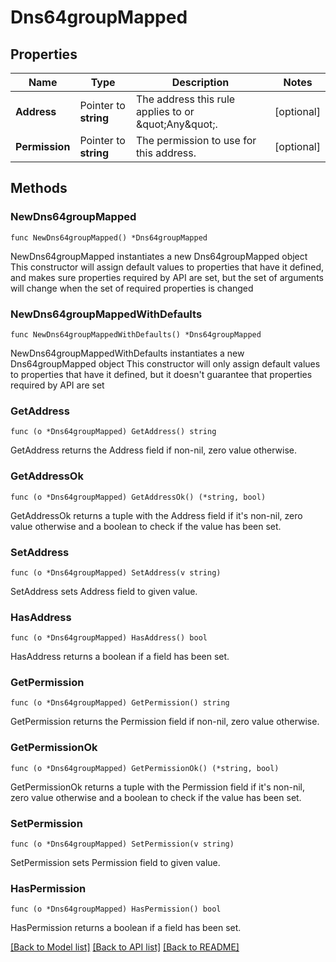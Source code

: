 # Dns64groupMapped

## Properties

Name | Type | Description | Notes
------------ | ------------- | ------------- | -------------
**Address** | Pointer to **string** | The address this rule applies to or \&quot;Any\&quot;. | [optional] 
**Permission** | Pointer to **string** | The permission to use for this address. | [optional] 

## Methods

### NewDns64groupMapped

`func NewDns64groupMapped() *Dns64groupMapped`

NewDns64groupMapped instantiates a new Dns64groupMapped object
This constructor will assign default values to properties that have it defined,
and makes sure properties required by API are set, but the set of arguments
will change when the set of required properties is changed

### NewDns64groupMappedWithDefaults

`func NewDns64groupMappedWithDefaults() *Dns64groupMapped`

NewDns64groupMappedWithDefaults instantiates a new Dns64groupMapped object
This constructor will only assign default values to properties that have it defined,
but it doesn't guarantee that properties required by API are set

### GetAddress

`func (o *Dns64groupMapped) GetAddress() string`

GetAddress returns the Address field if non-nil, zero value otherwise.

### GetAddressOk

`func (o *Dns64groupMapped) GetAddressOk() (*string, bool)`

GetAddressOk returns a tuple with the Address field if it's non-nil, zero value otherwise
and a boolean to check if the value has been set.

### SetAddress

`func (o *Dns64groupMapped) SetAddress(v string)`

SetAddress sets Address field to given value.

### HasAddress

`func (o *Dns64groupMapped) HasAddress() bool`

HasAddress returns a boolean if a field has been set.

### GetPermission

`func (o *Dns64groupMapped) GetPermission() string`

GetPermission returns the Permission field if non-nil, zero value otherwise.

### GetPermissionOk

`func (o *Dns64groupMapped) GetPermissionOk() (*string, bool)`

GetPermissionOk returns a tuple with the Permission field if it's non-nil, zero value otherwise
and a boolean to check if the value has been set.

### SetPermission

`func (o *Dns64groupMapped) SetPermission(v string)`

SetPermission sets Permission field to given value.

### HasPermission

`func (o *Dns64groupMapped) HasPermission() bool`

HasPermission returns a boolean if a field has been set.


[[Back to Model list]](../README.md#documentation-for-models) [[Back to API list]](../README.md#documentation-for-api-endpoints) [[Back to README]](../README.md)


